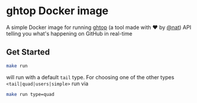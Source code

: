 # ghtop Docker image

A simple Docker image for running [ghtop](https://github.com/nat/ghtop) (a tool made with :heart: by [@nat](https://github.com/nat)) API telling you what's happening on GitHub in real-time

## Get Started
```sh
make run
```
will run with a default `tail` type. 
For choosing one of the other types `<tail|quad|users|simple>` run via
```sh
make run type=quad
```
